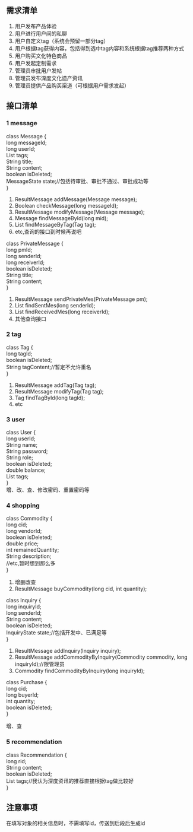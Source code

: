 ## 需求清单

1. 用户发布产品体验
2. 用户进行用户间的私聊
3. 用户自定义tag（系统会预留一部分tag）
4. 用户根据tag获得内容，包括得到选中tag内容和系统根据tag推荐两种方式
5. 用户购买文化特色商品
6. 用户发起定制需求
7. 管理员审批用户发帖
8. 管理员发布深度文化遗产资讯
9. 管理员提供产品购买渠道（可根据用户需求发起）

## 接口清单
### 1 message
class Message {   
	long messageId;   
	long userId;   
	List<Tag> tags;    
	String title;    
	String content;         
	boolean isDeleted;    
	MessageState state;//包括待审批、审批不通过、审批成功等    
}    

1. ResultMessage addMessage(Message message);
2. Boolean checkMessage(long messageId);
3. ResultMessage modifyMessage(Message message);
4. Message findMessageById(long mid);
5. List<Message> findMessageByTag(Tag tag);
6. etc,查询的接口到时候再说吧

class PrivateMessage {    
	long pmId;    
	long senderId;    
	long receiverId;    
	boolean isDeleted;    
	String title;    
	String content;    
}

1. ResultMessage sendPrivateMes(PrivateMessage pm);
2. List<PrivateMessage> findSentMes(long senderId);
3. List<PrivateMessage> findReceivedMes(long receiverId);
4. 其他查询接口

### 2 tag

class Tag {    
	long tagId;    
	boolean isDeleted;    
	String tagContent;//暂定不允许重名    
}

1. ResultMessage addTag(Tag tag);
2. ResultMessage modifyTag(Tag tag);
3. Tag findTagById(long tagId);
4. etc

### 3 user

class User {    
	long userId;    
	String name;    
	String password;    
	String role;    
	boolean isDeleted;    
	double balance;     
	List<Tag> tags;    
}   
增、改、查、修改密码、重置密码等

### 4 shopping

class Commodity {    
	long cid;    
	long vendorId;    
	boolean isDeleted;    
	double price;    
	int remainedQuantity;    
	String description;    
	//etc,暂时想到那么多    
}

1. 增删改查
2. ResultMessage buyCommodity(long cid, int quantity);

class Inquiry {    
	long inquiryId;    
	long senderId;    
	String content;    
	boolean isDeleted;    
	InquiryState state;//包括开发中、已满足等     
}

1. ResultMessage addInquiry(Inquiry inquiry);
2. ResultMessage addCommodityByInquiry(Commodity commodity, long inquiryId);//限管理员
3. Commodity findCommodityByInquiry(long inquiryId);

class Purchase {        
	long cid;    
	long buyerId;    
	int quantity;    
	boolean isDeleted;    
}

增、查

### 5 recommendation

class Recommendation {    
	long rid;    
	String content;    
	boolean isDeleted;    
	List<Tag> tags;//我认为深度资讯的推荐直接根据tag做比较好       
}

## 注意事项

在填写对象的相关信息时，不需填写id，传送到后段后生成id